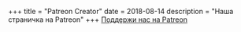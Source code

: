 +++
title = "Patreon Creator"
date = 2018-08-14
description = "Наша страничка на Patreon"
+++
[Поддержи нас на Patreon](https://www.patreon.com/samara_it_community)
<!-- more -->
